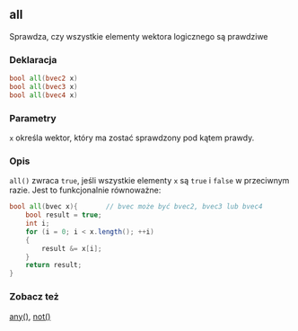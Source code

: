 ## all
Sprawdza, czy wszystkie elementy wektora logicznego są prawdziwe

### Deklaracja
```glsl
bool all(bvec2 x)  
bool all(bvec3 x)  
bool all(bvec4 x)
```

### Parametry
```x``` określa wektor, który ma zostać sprawdzony pod kątem prawdy.

### Opis
```all()``` zwraca ```true```, jeśli wszystkie elementy ```x``` są ```true``` i ```false``` w przeciwnym razie. Jest to funkcjonalnie równoważne:

```glsl
bool all(bvec x){       // bvec może być bvec2, bvec3 lub bvec4
    bool result = true;
    int i;
    for (i = 0; i < x.length(); ++i)
    {
        result &= x[i];
    }
    return result;
}
```
### Zobacz też
[any()](/glossary/?lan=pl&search=any), [not()](/glossary/?lan=pl&search=not)